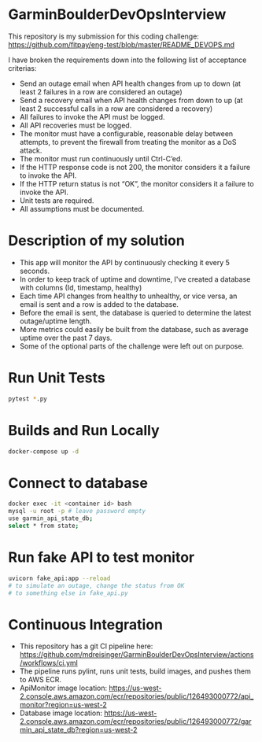 # GarminBoulderDevOpsInterview

This repository is my submission for this coding challenge: https://github.com/fitpay/eng-test/blob/master/README_DEVOPS.md

I have broken the requirements down into the following list of acceptance criterias:

- Send an outage email when API health changes from up to down (at least 2 failures in a row are considered an outage)
- Send a recovery email when API health changes from down to up (at least 2 successful calls in a row are considered a recovery)
- All failures to invoke the API must be logged.
- All API recoveries must be logged.
- The monitor must have a configurable, reasonable delay between attempts, to prevent the firewall from treating the monitor as a DoS attack.
- The monitor must run continuously until Ctrl-C’ed.
- If the HTTP response code is not 200, the monitor considers it a failure to invoke the API.
- If the HTTP return status is not “OK”, the monitor considers it a failure to invoke the API.
- Unit tests are required.
- All assumptions must be documented.

# Description of my solution
- This app will monitor the API by continuously checking it every 5 seconds.
- In order to keep track of uptime and downtime, I've created a database with columns (Id, timestamp, healthy)
- Each time API changes from healthy to unhealthy, or vice versa, an email is sent and a row is added to the database.
- Before the email is sent, the database is queried to determine the latest outage/uptime length.
- More metrics could easily be built from the database, such as average uptime over the past 7 days.
- Some of the optional parts of the challenge were left out on purpose.

# Run Unit Tests
```bash
pytest *.py
```

# Builds and Run Locally
```bash
docker-compose up -d
```

# Connect to database
```bash
docker exec -it <container id> bash
mysql -u root -p # leave password empty
use garmin_api_state_db;
select * from state;
```

# Run fake API to test monitor
```bash
uvicorn fake_api:app --reload
# to simulate an outage, change the status from OK
# to something else in fake_api.py
```

# Continuous Integration
- This repository has a git CI pipeline here: https://github.com/mdreisinger/GarminBoulderDevOpsInterview/actions/workflows/ci.yml
- The pipeline runs pylint, runs unit tests, build images, and pushes them to AWS ECR.
- ApiMonitor image location: https://us-west-2.console.aws.amazon.com/ecr/repositories/public/126493000772/api_monitor?region=us-west-2
- Database image location: https://us-west-2.console.aws.amazon.com/ecr/repositories/public/126493000772/garmin_api_state_db?region=us-west-2